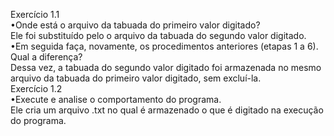 Exercício 1.1 <br>
  •Onde está o arquivo da tabuada do primeiro valor digitado? <br>
  Ele foi substituído pelo o arquivo da tabuada do segundo valor digitado. <br>
  •Em seguida faça, novamente, os procedimentos anteriores (etapas 1 a 6). Qual a diferença? <br>
  Dessa vez, a tabuada do segundo valor digitado foi armazenada no mesmo arquivo da tabuada do primeiro valor digitado, sem excluí-la. <br>
Exercício 1.2 <br>
  •Execute e analise o comportamento do programa.<br> 
  Ele cria um arquivo .txt no qual é armazenado o que é digitado na execução do programa. 
